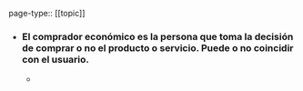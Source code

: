 page-type:: [[topic]]
- ### El comprador económico es la persona que toma la decisión de comprar o no el producto o servicio. Puede o no coincidir con el usuario.
  - 


